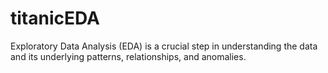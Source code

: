 # titanicEDA
Exploratory Data Analysis (EDA) is a crucial step in understanding the data and its underlying patterns, relationships, and anomalies.

